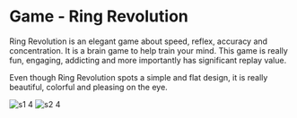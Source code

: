 # Game - Ring Revolution

Ring Revolution is an elegant game about speed, reflex, accuracy and concentration. It is a brain game to help train your mind. This game is really fun, engaging, addicting and more importantly has significant replay value. 

Even though Ring Revolution spots a simple and flat design, it is really beautiful, colorful and pleasing on the eye.

![s1 4](https://cloud.githubusercontent.com/assets/4758815/9981432/6342614e-5f82-11e5-9438-2a882d2749c2.jpg)
![s2 4](https://cloud.githubusercontent.com/assets/4758815/9981434/69af86ec-5f82-11e5-8ce3-2b3f4e02cf60.jpg)

